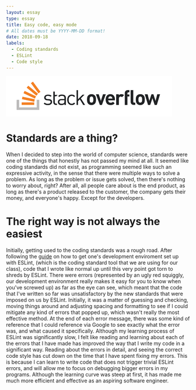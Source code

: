 ```yaml
---
layout: essay
type: essay
title: Easy code, easy mode
# All dates must be YYYY-MM-DD format!
date: 2018-09-18
labels:
  - Coding standards
  - ESLint
  - Code style
---
```


<img class="ui right spaced image" src="../images/stackoverflow.png">

 # Standards are a thing?
When I decided to step into the world of computer science, standards were one of the things that honestly has not passed my mind at all. It seemed like coding standards did not exist, as programming seemed like such an expressive activity, in the sense that there were multiple ways to solve a problem. As long as the problem or issue gets solved, then there's nothing to worry about, right? After all, all people care about is the end product, as long as there's a product released to the customer, the company gets their money, and everyone's happy. Except for the developers. 

 # The right way is not always the easiest
Initially, getting used to the coding standards was a rough road. After following the [guide](http://courses.ics.hawaii.edu/ics314f18/morea/coding-standards/experience-install-eslint.html) on how to get one's development enviroment set up with ESLint, (which is the coding standard tool that we are using for our class), code that I wrote like normal up until this very point got torn to shreds by ESLint. There were errors (represented by an ugly red squiggly, our development environment really makes it easy for you to know when you've screwed up) as far as the eye can see, which meant that the code that I've written so far was unsatisfactory by the new standards that were imposed on us by ESLint. Initially, it was a matter of guessing and checking, moving things around and adjusting spacing and formatting to see if I could mitigate any kind of errors that popped up, which wasn't really the most effective method. At the end of each error message, there was some kind of reference that I could reference via Google to see exactly what the error was, and what caused it specifically. Although my learning process of ESLint was significantly slow, I felt like reading and learning about each of the errors that I have made has improved the way that I write my code in a significant way. Reading about the errors in detail, and seeing the correct code style has cut down on the time that I have spent fixing my errors. This is because I can learn to write code that does not trigger trivial ESLint errors, and will allow me to focus on debugging bigger errors in my programs. Although the learning curve was steep at first, it has made me much more efficient and effective as an aspiring software engineer. 
